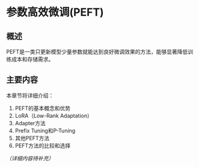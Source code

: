 # 参数高效微调(PEFT)

## 概述

PEFT是一类只更新模型少量参数就能达到良好微调效果的方法，能够显著降低训练成本和存储需求。

## 主要内容

本章节将详细介绍：

1. PEFT的基本概念和优势
2. LoRA（Low-Rank Adaptation）
3. Adapter方法
4. Prefix Tuning和P-Tuning
5. 其他PEFT方法
6. PEFT方法的比较和选择

*（详细内容待补充）*